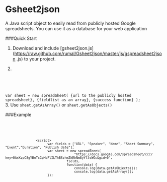 Gsheet2json
===========

A Java script object to easily read from publicly hosted Google spreadsheets. You can use it as a database for your web application


###Quick Start

1.  Download and include [gsheet2json.js](https://raw.github.com/rumal/Gsheet2json/master/js/gspreadsheet2json  .js) to your project.
2.  <pre><code>
var sheet = new spreadSheet(
                    {url to the publicly hosted spreadsheet},
                    {fieldlist as an array},
                    {success function}
          );
</code></pre>
3. Use `sheet.getAsArray()` or `sheet.getAsObjects()`


###Example
<pre><code>
                    <script type="text/javascript" src="js/gsheet2json.js"></script>
                    <script>
                          var fields = ["URL", "Speaker", "Name", "Short Summary", "Event","Duration", "Publish date"];
                          var sheet = new spreadSheet(
                                        "https://docs.google.com/spreadsheet/ccc?key=0AsKzpC8gYBmTcGpHbFlILThBSzhmZkRhNm8yYllsWGc&gid=0",
                                    fields,
                                    function(data) {
                                        console.log(data.getAsObjects());
                                        console.log(data.getAsArray());
                          });
</script>
</code></pre>
